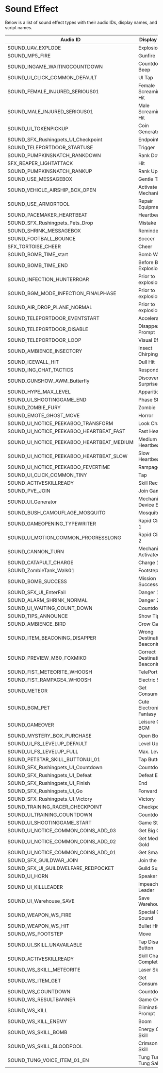 # Sound Effect

Below is a list of sound effect types with their audio IDs, display names, and script names.

| Audio ID | Display Name | Script Name |
| --- | --- | --- |
| SOUND_UAV_EXPLODE | Explosion VFX | Explosion |
| SOUND_MP5_FIRE | Gunfire | Gunfire |
| SOUND_INGAME_WAITINGCOUNTDOWN | Countdown Beep | CountDownDiDi |
| SOUND_UI_CLICK_COMMON_DEFAULT | UI Tap | UITap |
| SOUND_FEMALE_INJURED_SERIOUS01 | Female Screaming on Hit | InjuredFemale |
| SOUND_MALE_INJURED_SERIOUS01 | Male Screaming on Hit | InjuredMale |
| SOUND_UI_TOKENPICKUP | Coin Generator | CoinGenerator |
| SOUND_SFX_Rushingpets_UI_Checkpoint | Endpoint | FinishingPoint |
| SOUND_TELEPORTDOOR_STARTUSE | Trigger | Triggers |
| SOUND_PUMPKINSNATCH_RANKDOWN | Rank Down | RankDown |
| SFX_REAPER_LIGHTATTACK | Hit | SuccessfulHit |
| SOUND_PUMPKINSNATCH_RANKUP | Rank Up | LevelUpDiscarded |
| SOUND_USE_MESSAGEBOX | Gentle Tap | GentleTap |
| SOUND_VEHICLE_AIRSHIP_BOX_OPEN | Activate Mechanism | StepTrigger |
| SOUND_USE_ARMORTOOL | Repair Equipment | RepairEquip |
| SOUND_PACEMAKER_HEARTBEAT | Heartbeat | HeartBeat |
| SOUND_SFX_Rushingpets_Pets_Drop | Mistake | Mistake |
| SOUND_SHRINK_MESSAGEBOX | Reminder | Reminder |
| SOUND_FOOTBALL_BOUNCE | Soccer | Football |
| SFX_TORTOISE_CHEER | Cheer | Cheer |
| SOUND_BOMB_TIME_start | Bomb Warning | BombIndication |
| SOUND_BOMB_TIME_END | Before Bomb Explosion | PriorExplosion |
| SOUND_INFECTION_HUNTERROAR | Prior to explosion | CharacterAppears |
| SOUND_BGM_MODE_INFECTION_FINALPHASE | Prior to explosion | EndBGM |
| SOUND_AIR_DROP_PLANE_NORMAL | Prior to explosion | SupplyBox |
| SOUND_TELEPORTDOOR_EVENTSTART | Acceleration | Acceleration |
| SOUND_TELEPORTDOOR_DISABLE | Disappearance Prompt | DisappearNotification |
| SOUND_TELEPORTDOOR_LOOP | Visual Effects | VisualEffects |
| SOUND_AMBIENCE_INSECTCRY | Insect Chirping | InsectChirping |
| SOUND_ICEWALL_HIT | Dull Hit | HitBlunt |
| SOUND_ING_CHAT_TACTICS | Respond | Reaction |
| SOUND_GUNSHOW_AWM_Butterfly | Discover Surprise | SurpriseFind |
| SOUND_HYPE_MAX_LEVEL | Apparition | Apparition |
| SOUND_UI_SHOOTINGGAME_END | Phase Start | PhaseStart |
| SOUND_ZOMBIE_FURY | Zombie | Monsters |
| SOUND_EMOTE_GHOST_MOVE | Horror | Horror |
| SOUND_UI_NOTICE_PEEKABOO_TRANSFORM | Look Changer | Transformation |
| SOUND_UI_NOTICE_PEEKABOO_HEARTBEAT_FAST | Fast Heartbeat | PoundingHeart |
| SOUND_UI_NOTICE_PEEKABOO_HEARTBEAT_MEDIUM | Medium Heartbeat | MediumHeartbeat |
| SOUND_UI_NOTICE_PEEKABOO_HEARTBEAT_SLOW | Slow Heartbeat | SlowHeartbeat |
| SOUND_UI_NOTICE_PEEKABOO_FEVERTIME | Rampage | RushTime |
| SOUND_UI_CLICK_COMMON_TINY | Tap | Tap |
| SOUND_ACTIVESKILLREADY | Skill Recovery | SkillRecover |
| SOUND_PVE_JOIN | Join Game | JoinGame |
| SOUND_UI_Generator | Mechanical Device Echo | MechanicalDeviceEcho |
| SOUND_BUSH_CAMOUFLAGE_MOSQUITO | Mosquito | Mosquito |
| SOUND_GAMEOPENING_TYPEWRITER | Rapid Clinking 1 | SharpMechanical |
| SOUND_UI_MOTION_COMMON_PROGRESSLONG | Rapid Clinking 2 | Mechanical |
| SOUND_CANNON_TURN | Mechanism Activated | GearSwitchedOn |
| SOUND_CATAPULT_CHARGE | Charge 1 | Charge |
| SOUND_ZombieTank_Walk01 | Footstep | Step |
| SOUND_BOMB_SUCCESS | Mission Success 1 | MissionComplete |
| SOUND_SFX_UI_EnterFail | Danger 1 | DangerVibrating |
| SOUND_ALARM_SHRINK_NORMAL | Danger 2 | DangerAlarm |
| SOUND_UI_WAITING_COUNT_DOWN | Countdown 3 | CountdownWithinGame |
| SOUND_TIPS_ANNOUNCE | Show Tips | TipsSound |
| SOUND_AMBIENCE_BIRD | Crow Caw | CrowCaw |
| SOUND_ITEM_BEACONING_DISAPPER | Wrong Destination Beaconing | TeleportWrong |
| SOUND_PREVIEW_M60_FOXMIKO | Correct Destination Beaconing | TeleportCorrect |
| SOUND_FIST_METEORITE_WHOOSH | TelePort | Teleport |
| SOUND_FIST_RAMPAGE4_WHOOSH | Electric Shock | ElectricShock |
| SOUND_METEOR | Get Consumable | FallingStar |
| SOUND_BGM_PET | Cute Electronic Fantasy BGM | ElectronicBGM |
| SOUND_GAMEOVER | Leisure Game BGM | CasualGameBGM |
| SOUND_MYSTERY_BOX_PURCHASE | Open Box | OpeningBox |
| SOUND_UI_FS_LEVELUP_DEFAULT | Level Up | LevelUp |
| SOUND_UI_FS_LEVELUP_FULL | Max. Level | LevelMaxed |
| SOUND_PETSTAR_SKILL_BUTTONUI_01 | Tap Button | TappingButton |
| SOUND_SFX_Rushingpets_UI_Countdown | Countdown | CountdownDengDeng |
| SOUND_SFX_Rushingpets_UI_Defeat | Defeat Enemy | Whistle |
| SOUND_SFX_Rushingpets_UI_Finish | End | UIFinish |
| SOUND_SFX_Rushingpets_UI_Go | Forward | Forward |
| SOUND_SFX_Rushingpets_UI_Victory | Victory | Booyah |
| SOUND_TRAINING_RACER_CHECKPOINT | Checkpoint | Checkpoint |
| SOUND_UI_TRAINING_COUNTDOWN | Countdown | CountdownMechanical |
| SOUND_UI_SHOOTINGGAME_START | Game Start | GameStart |
| SOUND_UI_NOTICE_COMMON_COINS_ADD_03 | Get Big Gold | ObtainedManyCoins |
| SOUND_UI_NOTICE_COMMON_COINS_ADD_02 | Get Medium Gold | ObtainedCoins |
| SOUND_UI_NOTICE_COMMON_COINS_ADD_01 | Get Small Gold | ObtainedSomeCoins |
| SOUND_SFX_GUILDWAR_JOIN | Join the Fray | JoinedGameDull |
| SOUND_SFX_UI_GUILDWELFARE_REDPOCKET | Guild Supply | OpeningGuildSupply |
| SOUND_UI_HORN | Speaker | Horn |
| SOUND_UI_KILLLEADER | Impeach Guild Leader | EliminatedBoss |
| SOUND_UI_Warehouse_SAVE | Save Warehouse | OpeningWarChest |
| SOUND_WEAPON_WS_FIRE | Special Gun Sound | SpecialFiringSound |
| SOUND_WEAPON_WS_HIT | Bullet Hit | BulletHitting |
| SOUND_WS_FOOTSTEP | Move | Movement |
| SOUND_UI_SKILL_UNAVAILABLE | Tap Disable Button | TappingDisabledButton |
| SOUND_ACTIVESKILLREADY | Skill Charge Complete | SkillChargingComplete |
| SOUND_WS_SKILL_METEORITE | Laser Skill | LaserSkill |
| SOUND_WS_ITEM_GET | Get Consumable 2 | GetItem |
| SOUND_WS_COUNTDOWN | Countdown | Countdown |
| SOUND_WS_RESULTBANNER | Game Over 2 | GameOver |
| SOUND_WS_KILL | Elimination Prompt | EliminationNotification |
| SOUND_WS_KILL_ENEMY | Boom | Boom |
| SOUND_WS_SKILL_BOMB | Energy Orb Skill | ExplosivePaintSkill |
| SOUND_WS_SKILL_BLOODPOOL | Crimson Pool Skill | PaintShieldSkill |
| SOUND_TUNG_VOICE_ITEM_01_EN | Tung Tung Tung Sahur! | TUNG |